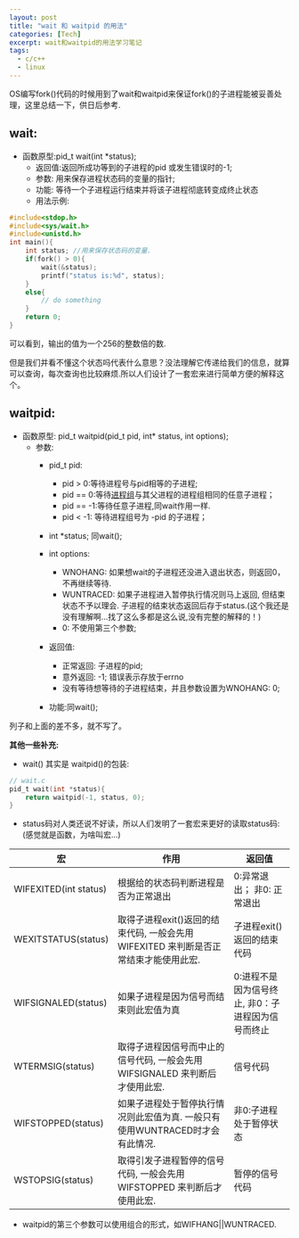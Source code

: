 ```yaml
---
layout: post
title: "wait 和 waitpid 的用法"
categories: [Tech]
excerpt: wait和waitpid的用法学习笔记
tags:
  - c/c++
  - linux
---
```


OS编写fork()代码的时候用到了wait和waitpid来保证fork()的子进程能被妥善处理，这里总结一下，供日后参考.

## wait:
- 函数原型:pid_t wait(int *status);
     - 返回值:返回所成功等到的子进程的pid 或发生错误时的-1;
     - 参数: 用来保存进程状态码的变量的指针;
     - 功能: 等待一个子进程运行结束并将该子进程彻底转变成终止状态
     - 用法示例:
     
```c
#include<stdop.h>
#include<sys/wait.h>
#include<unistd.h>
int main(){
	int status; //用来保存状态码的变量.
	if(fork() > 0){
		wait(&status);
		printf("status is:%d", status);
	}
	else{
		// do something
	}
	return 0;
}
```

可以看到，输出的值为一个256的整数倍的数.

但是我们并看不懂这个状态吗代表什么意思？没法理解它传递给我们的信息，就算可以查询，每次查询也比较麻烦.所以人们设计了一套宏来进行简单方便的解释这个。

## waitpid:
- 函数原型: pid_t waitpid(pid_t pid, int* status, int options);
    - 参数:
        - pid_t pid:
            - pid > 0:等待进程号与pid相等的子进程;
            - pid == 0:等待[进程组](http://baike.baidu.com/item/%E8%BF%9B%E7%A8%8B%E7%BB%84)与其父进程的进程组相同的任意子进程；
            - pid == -1:等待任意子进程,同wait作用一样.
            - pid < -1: 等待进程组号为 -pid 的子进程； 
        - int *status; 同wait();
        - int options:
            - WNOHANG: 如果想wait的子进程还没进入退出状态，则返回0，不再继续等待.
            - WUNTRACED: 如果子进程进入暂停执行情况则马上返回, 但结束状态不予以理会. 子进程的结束状态返回后存于status.(这个我还是没有理解啊...找了这么多都是这么说,没有完整的解释的！)
            - 0: 不使用第三个参数;
            
        - 返回值:
            - 正常返回: 子进程的pid;
            - 意外返回: -1; 错误表示存放于errno
            - 没有等待想等待的子进程结束，并且参数设置为WNOHANG: 0;
        
        - 功能:同wait();
        
列子和上面的差不多，就不写了。

**其他一些补充:**

- wait() 其实是 waitpid()的包装:

```c
// wait.c
pid_t wait(int *status){
	return waitpid(-1, status, 0);
}
```

- status码对人类还说不好读，所以人们发明了一套宏来更好的读取status码:(感觉就是函数，为啥叫宏...)

| 宏 | 作用|返回值|
| ---- | ---- |----|
| WIFEXITED(int status) | 根据给的状态码判断进程是否为正常退出 | 0:异常退出； 非0: 正常退出|
WEXITSTATUS(status)|取得子进程exit()返回的结束代码, 一般会先用WIFEXITED 来判断是否正常结束才能使用此宏.|子进程exit()返回的结束代码|
|WIFSIGNALED(status)|如果子进程是因为信号而结束则此宏值为真|0:进程不是因为信号终止, 非0：子进程因为信号而终止|
|WTERMSIG(status)|取得子进程因信号而中止的信号代码, 一般会先用WIFSIGNALED 来判断后才使用此宏.|信号代码|
|WIFSTOPPED(status)|如果子进程处于暂停执行情况则此宏值为真. 一般只有使用WUNTRACED时才会有此情况.|非0:子进程处于暂停状态|
|WSTOPSIG(status)|取得引发子进程暂停的信号代码, 一般会先用WIFSTOPPED 来判断后才使用此宏.|暂停的信号代码|

- waitpid的第三个参数可以使用组合的形式，如WIFHANG||WUNTRACED.

           
            
        
